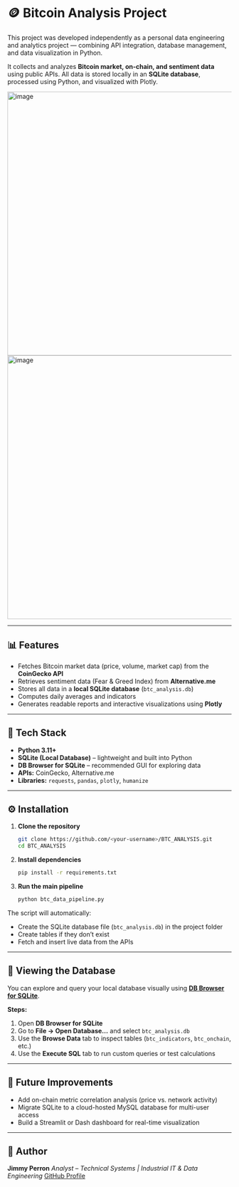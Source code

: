 # 🪙 Bitcoin Analysis Project

This project was developed independently as a personal data engineering and analytics project — combining API integration, database management, and data visualization in Python.

It collects and analyzes **Bitcoin market, on-chain, and sentiment data** using public APIs.
All data is stored locally in an **SQLite database**, processed using Python, and visualized with Plotly.

<img width="1706" height="593" alt="image" src="https://github.com/user-attachments/assets/6dfe31a6-340f-481f-a75f-f317615d62ca" />
<img width="1712" height="593" alt="image" src="https://github.com/user-attachments/assets/d15c56e2-b39d-401d-842d-cdeb6cc49580" />

---

## 📊 Features

* Fetches Bitcoin market data (price, volume, market cap) from the **CoinGecko API**
* Retrieves sentiment data (Fear & Greed Index) from **Alternative.me**
* Stores all data in a **local SQLite database** (`btc_analysis.db`)
* Computes daily averages and indicators
* Generates readable reports and interactive visualizations using **Plotly**

---

## 🧮 Tech Stack

* **Python 3.11+**
* **SQLite (Local Database)** – lightweight and built into Python
* **DB Browser for SQLite** – recommended GUI for exploring data
* **APIs:** CoinGecko, Alternative.me
* **Libraries:** `requests`, `pandas`, `plotly`, `humanize`

---

## ⚙️ Installation

1. **Clone the repository**

   ```bash
   git clone https://github.com/<your-username>/BTC_ANALYSIS.git
   cd BTC_ANALYSIS
   ```

2. **Install dependencies**

   ```bash
   pip install -r requirements.txt
   ```

3. **Run the main pipeline**

   ```bash
   python btc_data_pipeline.py
   ```

The script will automatically:

* Create the SQLite database file (`btc_analysis.db`) in the project folder
* Create tables if they don’t exist
* Fetch and insert live data from the APIs

---

## 🧮 Viewing the Database

You can explore and query your local database visually using **[DB Browser for SQLite](https://sqlitebrowser.org/)**.

**Steps:**

1. Open **DB Browser for SQLite**
2. Go to **File → Open Database…** and select `btc_analysis.db`
3. Use the **Browse Data** tab to inspect tables (`btc_indicators`, `btc_onchain`, etc.)
4. Use the **Execute SQL** tab to run custom queries or test calculations

---

## 🚀 Future Improvements

* Add on-chain metric correlation analysis (price vs. network activity)
* Migrate SQLite to a cloud-hosted MySQL database for multi-user access
* Build a Streamlit or Dash dashboard for real-time visualization

---

## 👤 Author

**Jimmy Perron**
*Analyst – Technical Systems | Industrial IT & Data Engineering*
[GitHub Profile](https://github.com/Onurb29)



